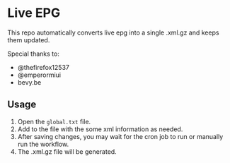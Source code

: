 # Live EPG
This repo automatically converts live epg into a single .xml.gz and keeps them updated. 

Special thanks to:
- @thefirefox12537
- @emperormiui
- bevy.be

## Usage
1. Open the `global.txt` file.
2. Add to the file with the some xml information as needed.
3. After saving changes, you may wait for the cron job to run or manually run the workflow.
4. The .xml.gz file will be generated.
